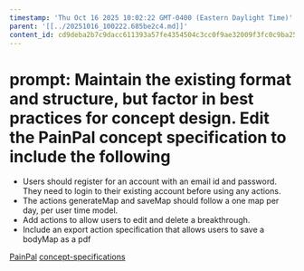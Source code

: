 ```yaml
---
timestamp: 'Thu Oct 16 2025 10:02:22 GMT-0400 (Eastern Daylight Time)'
parent: '[[../20251016_100222.685be2c4.md]]'
content_id: cd9deba2b7c9dacc611393a57fe4354504c3cc0f9ae32009f3fc0c9ba25f62d2
---
```


# prompt: Maintain the existing format and structure, but factor in best practices for concept design. Edit the PainPal concept specification to include the following

* Users should register for an account with an email id and password. They need to login to their existing account before using any actions.
* The actions generateMap and saveMap should follow a one map per day, per user time model.
* Add actions to allow users to edit and delete a breakthrough.
* Include an export action specification that allows users to save a bodyMap as a pdf

[PainPal](../concepts/PainPal/PainPal.md)
[concept-specifications](../background/concept-specifications.md)
